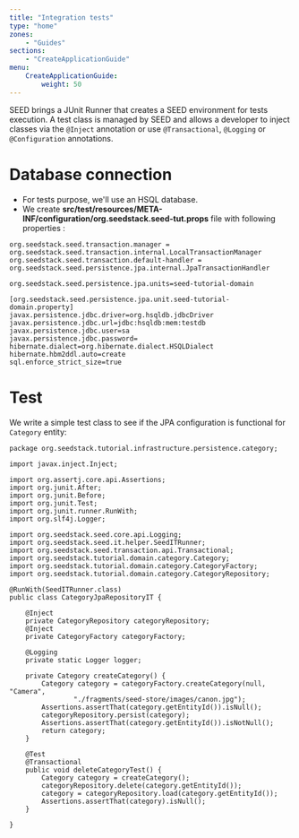 ```yaml
---
title: "Integration tests"
type: "home"
zones:
    - "Guides"
sections:
    - "CreateApplicationGuide"
menu:
    CreateApplicationGuide:
        weight: 50
---
```


SEED brings a JUnit Runner that creates a SEED environment for tests execution. A test class is managed by SEED and allows a developer to inject classes via the `@Inject` annotation or use `@Transactional`, `@Logging` or `@Configuration` annotations.

# Database connection

- For tests purpose, we'll use an HSQL database. 
- We create **src/test/resources/META-INF/configuration/org.seedstack.seed-tut.props** file with following properties :

```
org.seedstack.seed.transaction.manager = org.seedstack.seed.transaction.internal.LocalTransactionManager
org.seedstack.seed.transaction.default-handler = org.seedstack.seed.persistence.jpa.internal.JpaTransactionHandler

org.seedstack.seed.persistence.jpa.units=seed-tutorial-domain

[org.seedstack.seed.persistence.jpa.unit.seed-tutorial-domain.property]
javax.persistence.jdbc.driver=org.hsqldb.jdbcDriver
javax.persistence.jdbc.url=jdbc:hsqldb:mem:testdb
javax.persistence.jdbc.user=sa
javax.persistence.jdbc.password=
hibernate.dialect=org.hibernate.dialect.HSQLDialect
hibernate.hbm2ddl.auto=create
sql.enforce_strict_size=true
```

# Test

We write a simple test class to see if the JPA configuration is functional for `Category` entity:

	package org.seedstack.tutorial.infrastructure.persistence.category;
	
	import javax.inject.Inject;
	
	import org.assertj.core.api.Assertions;
	import org.junit.After;
	import org.junit.Before;
	import org.junit.Test;
	import org.junit.runner.RunWith;
	import org.slf4j.Logger;
	
	import org.seedstack.seed.core.api.Logging;
	import org.seedstack.seed.it.helper.SeedITRunner;
	import org.seedstack.seed.transaction.api.Transactional;
	import org.seedstack.tutorial.domain.category.Category;
	import org.seedstack.tutorial.domain.category.CategoryFactory;
	import org.seedstack.tutorial.domain.category.CategoryRepository;
	
	@RunWith(SeedITRunner.class)
	public class CategoryJpaRepositoryIT {
	    
		@Inject
		private CategoryRepository categoryRepository;
		@Inject
		private CategoryFactory categoryFactory;
	
		@Logging
		private static Logger logger;
		
		private Category createCategory() {
			Category category = categoryFactory.createCategory(null, "Camera",
					"./fragments/seed-store/images/canon.jpg");
			Assertions.assertThat(category.getEntityId()).isNull();
			categoryRepository.persist(category);
			Assertions.assertThat(category.getEntityId()).isNotNull();
			return category;
		}
	
		@Test
		@Transactional
		public void deleteCategoryTest() {
			Category category = createCategory();
			categoryRepository.delete(category.getEntityId());
			category = categoryRepository.load(category.getEntityId());
			Assertions.assertThat(category).isNull();
		}
	
	}

